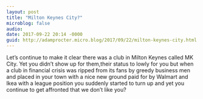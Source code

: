 ```yaml
---
layout: post
title: "Milton Keynes City?"
microblog: false
audio: 
date: 2017-09-22 20:14 -0000
guid: http://adamprocter.micro.blog/2017/09/22/milton-keynes-city.html
---
```

Let’s continue to make it clear there was a club in Milton Keynes called MK City. Yet you didn’t show up for them,their status to lowly for you but when a club in financial crisis was ripped from its fans by greedy business men and placed in your town with a nice new ground paid for by Walmart and Ikea with a league position you suddenly started to turn up and yet you continue to get affronted that we don’t like you?

